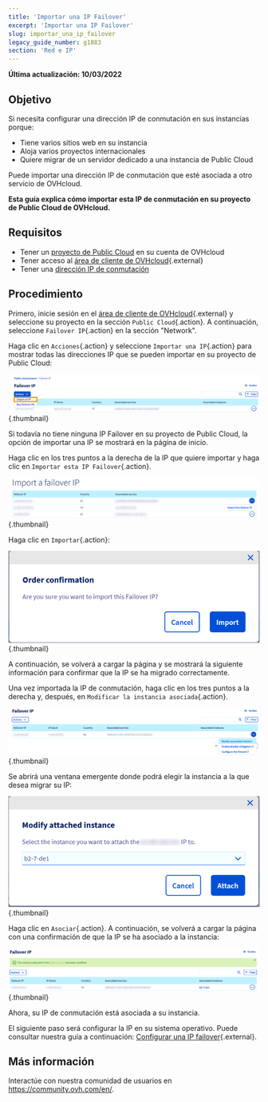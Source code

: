 ```yaml
---
title: 'Importar una IP Failover'
excerpt: 'Importar una IP Failover'
slug: importar_una_ip_failover
legacy_guide_number: g1883
section: 'Red e IP'
---
```


**Última actualización: 10/03/2022**

## Objetivo

Si necesita configurar una dirección IP de conmutación en sus instancias porque:

- Tiene varios sitios web en su instancia 
- Aloja varios proyectos internacionales
- Quiere migrar de un servidor dedicado a una instancia de Public Cloud

Puede importar una dirección IP de conmutación que esté asociada a otro servicio de OVHcloud.

**Esta guía explica cómo importar esta IP de conmutación en su proyecto de Public Cloud de OVHcloud.**

## Requisitos

- Tener un [proyecto de Public Cloud](https://www.ovhcloud.com/es/public-cloud/) en su cuenta de OVHcloud
- Tener acceso al [área de cliente de OVHcloud](https://ca.ovh.com/auth/?action=gotomanager&from=https://www.ovh.com/world/&ovhSubsidiary=ws){.external}
- Tener una [dirección IP de conmutación](https://www.ovhcloud.com/es/bare-metal/ip/)

## Procedimiento

Primero, inicie sesión en el [área de cliente de OVHcloud](https://ca.ovh.com/auth/?action=gotomanager&from=https://www.ovh.com/world/&ovhSubsidiary=ws){.external} y seleccione su proyecto en la sección `Public Cloud`{.action}. A continuación, seleccione `Failover IP`{.action} en la sección "Network".

Haga clic en `Acciones`{.action} y seleccione `Importar una IP`{.action} para mostrar todas las direcciones IP que se pueden importar en su proyecto de Public Cloud:

![IP Section](images/import1.png){.thumbnail}

Si todavía no tiene ninguna IP Failover en su proyecto de Public Cloud, la opción de importar una IP se mostrará en la página de inicio.

Haga clic en los tres puntos a la derecha de la IP que quiere importar y haga clic en `Importar esta IP Failover`{.action}.

![Import Failover IP](images/import2.png){.thumbnail}

Haga clic en `Importar`{.action}:

![Import confirm](images/importconfirm.png){.thumbnail}

A continuación, se volverá a cargar la página y se mostrará la siguiente información para confirmar que la IP se ha migrado correctamente.

Una vez importada la IP de conmutación, haga clic en los tres puntos a la derecha y, después, en `Modificar la instancia asociada`{.action}.

![Import Failover IP](images/modifyinstance.png){.thumbnail}

Se abrirá una ventana emergente donde podrá elegir la instancia a la que desea migrar su IP:

![Import Failover IP](images/modifyinstance1.png){.thumbnail}

Haga clic en `Asociar`{.action}. A continuación, se volverá a cargar la página con una confirmación de que la IP se ha asociado a la instancia:

![Import Failover IP](images/modifycompleted.png){.thumbnail}

Ahora, su IP de conmutación está asociada a su instancia.

El siguiente paso será configurar la IP en su sistema operativo. Puede consultar nuestra guía a continuación: [Configurar una IP failover](https://docs.ovh.com/us/es/public-cloud/configurer-une-ip-failover/){.external}.

## Más información

Interactúe con nuestra comunidad de usuarios en <https://community.ovh.com/en/>.
